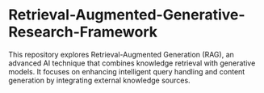# Retrieval-Augmented-Generative-Research-Framework
 This repository explores Retrieval-Augmented Generation (RAG), an advanced AI technique that combines knowledge retrieval with generative models. It focuses on enhancing intelligent query handling and content generation by integrating external knowledge sources. 
